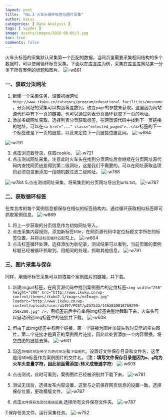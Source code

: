 ```yaml
---
layout: post
title:  "No.3 火车头循环标签与图片采集"
author: kaius
categories: [ Data Analysis ]
tags: [ Spyder ]
image: assets/images/2018-08-06/3.jpg
toc: true
comments: false
---
```


火车头标签的采集默认采集第一个匹配的数据，当网页里需要采集相同结构的多个数据时，可以使用循环标签采集。下面以[在库言库](http://www.ikuku.cn)为例，采集[在库言库](http://www.ikuku.cn)网站某一分类下所有案例的标题和图片。
![-w861]({{site.baseurl}}/assets/images/2018-08-06/15335385263427.jpg)


### 一、获取分页网址
1. 新建一个采集任务，设置初始网址`http://www.ikuku.cn/category/program/educational_facilities/museume`，分页网址的采集可以构造等差数列，改变`page`的参数来获取，这里因为网站源代码中有下一页的链接，也可以通过列表分页循环获取下一页的地址。
2. 添加多级网址获取，选择列表分页获取标签。在网页源代码中找到下一页链接的地址，可以在`<a href="..." class="selected_paged">..</a>`标签的下一个标签便是下一页的链接，以此来定位下一页链接位置区间。
![-w684]({{site.baseurl}}/assets/images/2018-08-06/15335178584384.jpg)

![-w791]({{site.baseurl}}/assets/images/2018-08-06/15335389382451.jpg)

3. 点击浏览器登录，获取cookie。
![-w721]({{site.baseurl}}/assets/images/2018-08-06/15335390950300.jpg)
4. 点击测试网址采集，注意此时火车头在找到分页网址后会继续在分页网址源代码内查找网页链接得到第二级网址，这是我们不需要的。可以在网址获取选项的必须包含里添加一段随机数过滤二级网址。
![-w788]({{site.baseurl}}/assets/images/2018-08-06/15335417344506.jpg)

![-w784]({{site.baseurl}}/assets/images/2018-08-06/15335395092334.jpg)
5.点击测试网址采集，将采集到的分页网址导出到urls.txt。
![-w787]({{site.baseurl}}/assets/images/2018-08-06/15335427003799.jpg)

### 二、获取循环标签
在库言库的每个案例信息都保存在相似的标签结构内，通过循环获取相似标签即可抓取案例信息。
![-w869]({{site.baseurl}}/assets/images/2018-08-06/15335430861214.jpg)
1. 将上一步获取的分页信息作为初始网址导入。
2. 点击采集内容规则，添加新标签title，在网页源代码中定位标题文字所在的标签位置，并将`该标签循环匹配`勾上。
![-w604]({{site.baseurl}}/assets/images/2018-08-06/15335434795330.jpg)
3. 点击标签循环处理，选择添加为新纪录，测试结果可以看到，当前页面的案例标题已经被循环抓取到。用相同的处理，抓取其他信息。
![-w791]({{site.baseurl}}/assets/images/2018-08-06/15335436887006.jpg)

### 三、图片采集与保存
同样，用循环标签采集可以抓取每个案例图片的链接，并下载。
1. 新建imgurl标签，在网页源代码中找到案例图片的定位标签`<img width="250" height="200" src="http://www.ikuku.cn/wp-content/themes/ikuku2.1/images/noImage.jpg" loadsrc="http://www.ikuku.cn/wp-content/uploads/user/u1497/POST/p257533/1463030018769299-250x200.jpg" />`，用<img>标签前后字符串将img标签完整地截取下来，火车头可以自动识别img标签中的链接并下载。
![-w608]({{site.baseurl}}/assets/images/2018-08-06/15335500309337.jpg)
2. 但由于此img标签中有两个链接，第一个链接为图片加载失败时显示的空白图片，第二个链接才是真正的案例图片链接，因此此处要添加一个内容替换，将空白图的链接去掉。
![-w601]({{site.baseurl}}/assets/images/2018-08-06/15335502268359.jpg)

3. 勾选`将相对地址补全为绝对地址`和`下载图片`。设置好文件保存目录和文件名，这里是用title标签作为案例图片的文件名。（**注：填写文件保存目录是因为`m`、`g`均为火车头变量字符，因此前面需添加`\`转义成普通字符**）
![-w603]({{site.baseurl}}/assets/images/2018-08-06/15335502680735.jpg)
4. 点击测试，此时可看到，案例图片已经被识别并下载下来。
![-w781]({{site.baseurl}}/assets/images/2018-08-06/15335503441053.jpg)



5. 测试无误后，选择发布内容设置，这里与之前保存网页信息的设置一致。选择保存位置，更改模版文件。
![-w787]({{site.baseurl}}/assets/images/2018-08-06/15335457007267.jpg)

6. 点击`文件保存及部分高级设置`,选择所有文件保存文件夹。
![-w787]({{site.baseurl}}/assets/images/2018-08-06/15335504482405.jpg)

7.保存任务文件，运行采集任务。
![-w752]({{site.baseurl}}/assets/images/2018-08-06/15335507323021.jpg)


